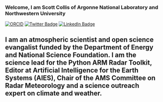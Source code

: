 ### Welcome, I am Scott Collis of Argonne National Laboratory and Northwestern University
<!--
**scollis/scollis** is a ✨ _special_ ✨ repository because its `README.md` (this file) appears on your GitHub profile.

Here are some ideas to get you started:

- 🔭 I’m currently working on ...
- 🌱 I’m currently learning ...
- 👯 I’m looking to collaborate on ...
- 🤔 I’m looking for help with ...
- 💬 Ask me about ...
- 📫 How to reach me: ...
- 😄 Pronouns: ...
- ⚡ Fun fact: ...
-->
[![ORCID](https://img.shields.io/static/v1?label=ORCID&message=0000-0002-2303-687X&color=green&style=flat-square&logo=orcid)](https://orcid.org/0000-0002-2303-687X)
[![Twitter Badge](https://img.shields.io/twitter/follow/cyclogenesis_au?style=social)](https://twitter.com/cyclogenesis_au)
[![LinkedIn Badge](https://img.shields.io/badge/My-LinkedIn-blue)](https://www.linkedin.com/in/scott-collis-52bb0b1/)


## I am an atmospheric scientist and open science evangalist funded by the Department of Energy and National Science Foundation. I am the science lead for the Python ARM Radar Toolkit, Editor at Artificial Intelligence for the Earth Systems (AIES), Chair of the AMS Committee on Radar Meteorology and a science outreach expert on climate and weather. 
